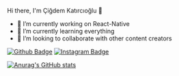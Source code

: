   Hi there, I'm Çiğdem Katırcıoğlu 👋  


- 🔭 I’m currently working on React-Native
- 🌱 I’m currently learning everything 
- 👯 I’m looking to collaborate with other content creators


[![Github Badge](https://img.shields.io/badge/-Github-000?style=quare&labelColor=000&logo=Github&logoColor=white&link=link)](link) 
[![Instagram Badge](https://img.shields.io/badge/-Instagram-C13584?style=flat-quare&labelColor=C13584&logo=instagram&logoColor=white&link=link)](link) 

[![Anurag's GitHub stats](https://github-readme-stats.vercel.app/api?username=çiğdemkatırcıoğlu)](https://github.com/anuraghazra/github-readme-stats)




